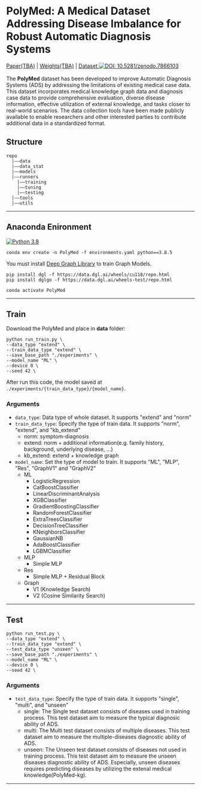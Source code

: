 # PolyMed: A Medical Dataset Addressing Disease Imbalance for Robust Automatic Diagnosis Systems
[Paper(TBA)]() | [Weights(TBA)]() | [Dataset ![DOI: 10.5281/zenodo.7866103](https://zenodo.org/badge/DOI/10.5281/zenodo.7866103.svg)](https://doi.org/10.5281/zenodo.7866103)
<br>
<br>
The **PolyMed** dataset has been developed to improve Automatic Diagnosis Systems (ADS) by addressing the limitations of existing medical case data. This dataset incorporates medical knowledge graph data and diagnosis case data to provide comprehensive evaluation, diverse disease information, effective utilization of external knowledge, and tasks closer to real-world scenarios. The data collection tools have been made publicly available to enable researchers and other interested parties to contribute additional data in a standardized format. 
## Structure
```
repo
  |——data
  |——data_stat
  |——models
  |——runners
    |——training
    |——tuning
    |——testing
  |——tools
  |——utils
```
***

## Anaconda Enironment
[![Python 3.8](https://img.shields.io/badge/python-3.8-blue.svg)](https://www.python.org/downloads/release/python-3812/)

```shell
conda env create -n PolyMed -f environments.yaml python==3.8.5
```
You must install [Deep Graph Library](https://www.dgl.ai/pages/start.html) to train Graph Models.
```shell
pip install dgl -f https://data.dgl.ai/wheels/cu118/repo.html
pip install dglgo -f https://data.dgl.ai/wheels-test/repo.html
```
```shell
conda activate PolyMed
```

***


## Train
Download the PolyMed and place in **data** folder:
```shell
python run_train.py \
--data_type "extend" \
--train_data_type "extend" \
--save_base_path "./experiments" \
--model_name "ML" \
--device 0 \
--seed 42 \
```

After run this code, the model saved at ``./experiments/{train_data_type}/{model_name}``.

### Arguments
* `data_type`: Data type of whole dataset. It supports "extend" and "norm"
* `train_data_type`: Specify the type of train data. It supports "norm", "extend", and "kb_extend"
  * norm: symptom-diagnosis
  * extend: norm + additional information(e.g. family history, background, underlying disease, ...)
  * kb_extend: extend + knowledge graph 
* `model_name`: Set the type of model to train. It supports "ML", "MLP", "Res", "GraphV1" and "GraphV2"
  - ML
    - LogisticRegression
    - CatBoostClassifier
    - LinearDiscriminantAnalysis
    - XGBClassifier
    - GradientBoostingClassifier
    - RandomForestClassifier
    - ExtraTreesClassifier
    - DecisionTreeClassifier
    - KNeighborsClassifier
    - GaussianNB
    - AdaBoostClassifier
    - LGBMClassifier
  - MLP
    - Simple MLP
  - Res
    - Simple MLP + Residual Block
  - Graph
    - V1 (Knowledge Search)
    - V2 (Cosine Similarity Search)
***
## Test
```shell
python run_test.py \
--data_type "extend" \
--train_data_type "extend" \
--test_data_type "unseen" \
--save_base_path "./experiments" \
--model_name "ML" \
--device 0 \
--seed 42 \
```

### Arguments
* `test_data_type`: Specify the type of train data. It supports "single", "multi", and "unseen"
  * single: The Single test dataset consists of diseases used in training process. This test dataset aim to measure the typical diagnosic ability of ADS.
  * multi: The Multi test dataset consists of multiple diseases. This test dataset aim to measure the multiple-diseases diagnostic ability of ADS.
  * unseen: The Unseen test dataset consists of diseases not used in training process. This test dataset aim to measure the unseen diseases diagnostic ability of ADS. Especially, unseen diseases requires predicting diseases by utilizing the extenal medical knowledge(PolyMed-kg).
***
